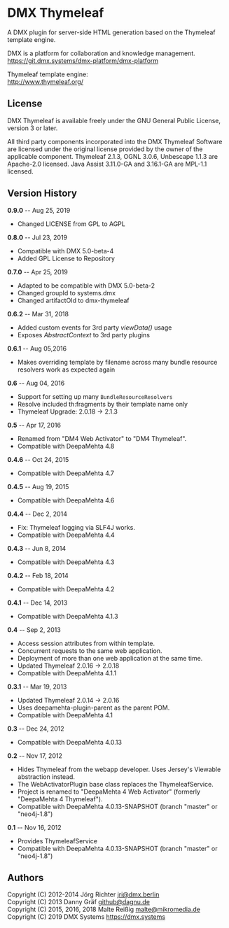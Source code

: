 
DMX Thymeleaf
=============

A DMX plugin for server-side HTML generation based on the Thymeleaf template engine.

DMX is a platform for collaboration and knowledge management.
<https://git.dmx.systems/dmx-platform/dmx-platform>

Thymeleaf template engine:  
<http://www.thymeleaf.org/>

License
-------

DMX Thymeleaf is available freely under the GNU General Public License, version 3 or later.

All third party components incorporated into the DMX Thymeleaf Software are licensed under the original license provided by the owner of the applicable component. Thymeleaf 2.1.3, OGNL 3.0.6, Unbescape 1.1.3 are Apache-2.0 licensed. Java Assist 3.11.0-GA and 3.16.1-GA are MPL-1.1 licensed.

Version History
---------------

**0.9.0** -- Aug 25, 2019

* Changed LICENSE from GPL to AGPL

**0.8.0** -- Jul 23, 2019

* Compatible with DMX 5.0-beta-4
* Added GPL License to Repository

**0.7.0** -- Apr 25, 2019

* Adapted to be compatible with DMX 5.0-beta-2
* Changed groupId to systems.dmx
* Changed artifactOId to dmx-thymeleaf

**0.6.2** -- Mar 31, 2018

* Added custom events for 3rd party _viewData()_ usage
* Exposes _AbstractContext_ to 3rd party plugins

**0.6.1** -- Aug 05,2016

* Makes overriding template by filename across many bundle resource resolvers work as expected again

**0.6** -- Aug 04, 2016

* Support for setting up many `BundleResourceResolvers`
* Resolve included th:fragments by their template name only
* Thymeleaf Upgrade: 2.0.18 -> 2.1.3

**0.5** -- Apr 17, 2016

* Renamed from "DM4 Web Activator" to "DM4 Thymeleaf".
* Compatible with DeepaMehta 4.8

**0.4.6** -- Oct 24, 2015

* Compatible with DeepaMehta 4.7

**0.4.5** -- Aug 19, 2015

* Compatible with DeepaMehta 4.6

**0.4.4** -- Dec 2, 2014

* Fix: Thymeleaf logging via SLF4J works.
* Compatible with DeepaMehta 4.4

**0.4.3** -- Jun 8, 2014

* Compatible with DeepaMehta 4.3

**0.4.2** -- Feb 18, 2014

* Compatible with DeepaMehta 4.2

**0.4.1** -- Dec 14, 2013

* Compatible with DeepaMehta 4.1.3

**0.4** -- Sep 2, 2013

* Access session attributes from within template.
* Concurrent requests to the same web application.
* Deployment of more than one web application at the same time.
* Updated Thymeleaf 2.0.16 -> 2.0.18
* Compatible with DeepaMehta 4.1.1

**0.3.1** -- Mar 19, 2013

* Updated Thymeleaf 2.0.14 -> 2.0.16
* Uses deepamehta-plugin-parent as the parent POM.
* Compatible with DeepaMehta 4.1

**0.3** -- Dec 24, 2012

* Compatible with DeepaMehta 4.0.13

**0.2** -- Nov 17, 2012

* Hides Thymeleaf from the webapp developer. Uses Jersey's Viewable abstraction instead.
* The WebActivatorPlugin base class replaces the ThymeleafService.
* Project is renamed to "DeepaMehta 4 Web Activator" (formerly "DeepaMehta 4 Thymeleaf").
* Compatible with DeepaMehta 4.0.13-SNAPSHOT (branch "master" or "neo4j-1.8")

**0.1** -- Nov 16, 2012

* Provides ThymeleafService
* Compatible with DeepaMehta 4.0.13-SNAPSHOT (branch "master" or "neo4j-1.8")


Authors
-------

Copyright (C) 2012-2014 Jörg Richter <jri@dmx.berlin><br/>
Copyright (C) 2013 Danny Gräf <github@dagnu.de><br/>
Copyright (C) 2015, 2016, 2018 Malte Reißig <malte@mikromedia.de><br/>
Copyright (C) 2019 DMX Systems <https://dmx.systems><br/>
